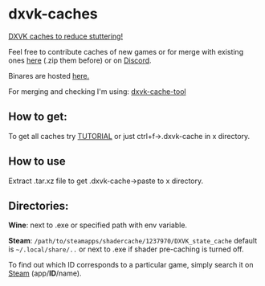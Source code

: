 # dxvk-caches
[DXVK caches to reduce stuttering!](https://github.com/doitsujin/dxvk#state-cache)

Feel free to contribute caches of new games or for merge with existing ones
[here](https://github.com/begin-theadventure/dxvk-caches/issues/new) (.zip them before) or on [Discord](https://discord.gg/RsYQ4UPwth).

Binares are hosted [here.](https://sam.nl.tab.digital/s/oZRKz5So2B8gbzY)

For merging and checking I'm using: [dxvk-cache-tool](https://github.com/DarkTigrus/dxvk-cache-tool)
## How to get:

To get all caches try [TUTORIAL](https://github.com/begin-theadventure/dxvk-caches/blob/main/script/TUTORIAL.md) or just ctrl+f->.dxvk-cache in x directory.
## How to use
Extract .tar.xz file to get .dxvk-cache->paste to x directory.
## Directories:

**Wine**:
next to .exe or specified path with env variable.

**Steam**: `/path/to/steamapps/shadercache/1237970/DXVK_state_cache` default is `~/.local/share/..` or next to .exe if shader pre-caching is turned off. 

To find out which ID corresponds to a particular game, simply search it on [Steam](https://store.steampowered.com/search/) (app/**ID**/name).
